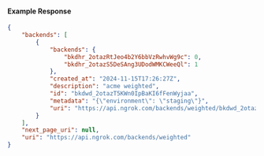 <!-- Code generated for API Clients. DO NOT EDIT. -->

#### Example Response

```json
{
	"backends": [
		{
			"backends": {
				"bkdhr_2otazRtJeo4b2Y6bbVzRwhvWg9c": 0,
				"bkdhr_2otazS5DeSAng3UDodWMKCWeeQl": 1
			},
			"created_at": "2024-11-15T17:26:27Z",
			"description": "acme weighted",
			"id": "bkdwd_2otazT5KWn0IpBaKI6fFenWyjaa",
			"metadata": "{\"environment\": \"staging\"}",
			"uri": "https://api.ngrok.com/backends/weighted/bkdwd_2otazT5KWn0IpBaKI6fFenWyjaa"
		}
	],
	"next_page_uri": null,
	"uri": "https://api.ngrok.com/backends/weighted"
}
```
